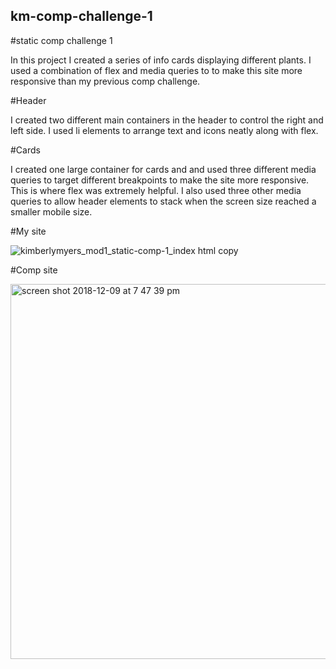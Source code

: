 ## km-comp-challenge-1
#static comp challenge 1

In this project I created a series of info cards displaying different plants. I used a combination of flex and media queries to 
to make this site more responsive than my previous comp challenge. 

#Header

I created two different main containers in the header to control the right and left side. I used li elements to arrange text 
and icons neatly along with flex.

#Cards

I created one large container for cards and and used three different media queries to target different breakpoints to make the
site more responsive. This is where flex was extremely helpful. I also used three other media queries to allow header elements 
to stack when the screen size reached a smaller mobile size.

#My site

![kimberlymyers_mod1_static-comp-1_index html copy](https://user-images.githubusercontent.com/43019784/49878959-25021900-fde6-11e8-883b-eba2f86a4e6b.png)

#Comp site

<img width="600" alt="screen shot 2018-12-09 at 7 47 39 pm" src="https://user-images.githubusercontent.com/43019784/49878952-1f0c3800-fde6-11e8-980c-ede078fa5134.png">
